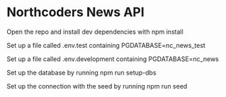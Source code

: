 # Northcoders News API

Open the repo and install dev dependencies with npm install

Set up a file called .env.test containing PGDATABASE=nc_news_test

Set up a file called .env.development containing PGDATABASE=nc_news

Set up the database by running npm run setup-dbs

Set up the connection with the seed by running npm run seed
